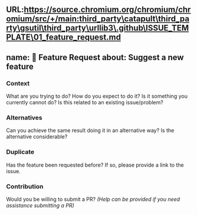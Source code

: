 URL:https://source.chromium.org/chromium/chromium/src/+/main:third_party\catapult\third_party\gsutil\third_party\urllib3\.github\ISSUE_TEMPLATE\01_feature_request.md
---
name: 🎁 Feature Request
about: Suggest a new feature
---

### Context

What are you trying to do?
How do you expect to do it?
Is it something you currently cannot do?
Is this related to an existing issue/problem?

### Alternatives

Can you achieve the same result doing it in an alternative way?
Is the alternative considerable?

### Duplicate

Has the feature been requested before?
If so, please provide a link to the issue.

### Contribution

Would you be willing to submit a PR?
_(Help can be provided if you need assistance submitting a PR)_
